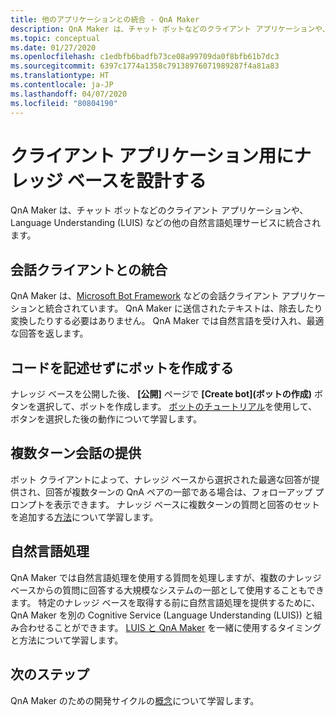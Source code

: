 ```yaml
---
title: 他のアプリケーションとの統合 - QnA Maker
description: QnA Maker は、チャット ボットなどのクライアント アプリケーションや、Language Understanding (LUIS) などの他の自然言語処理サービスに統合されます。
ms.topic: conceptual
ms.date: 01/27/2020
ms.openlocfilehash: c1edbfb6badfb73ce08a99709da0f8bfb61b7dc3
ms.sourcegitcommit: 6397c1774a1358c79138976071989287f4a81a83
ms.translationtype: HT
ms.contentlocale: ja-JP
ms.lasthandoff: 04/07/2020
ms.locfileid: "80804190"
---
```

# <a name="design-knowledge-base-for-client-applications"></a>クライアント アプリケーション用にナレッジ ベースを設計する

QnA Maker は、チャット ボットなどのクライアント アプリケーションや、Language Understanding (LUIS) などの他の自然言語処理サービスに統合されます。

## <a name="integration-with-a-conversational-client"></a>会話クライアントとの統合

QnA Maker は、[Microsoft Bot Framework](https://dev.botframework.com/) などの会話クライアント アプリケーションと統合されています。 QnA Maker に送信されたテキストは、除去したり変換したりする必要はありません。 QnA Maker では自然言語を受け入れ、最適な回答を返します。

## <a name="create-a-bot-without-writing-any-code"></a>コードを記述せずにボットを作成する

ナレッジ ベースを公開した後、 **[公開]** ページで **[Create bot]\(ボットの作成\)** ボタンを選択して、ボットを作成します。 [ボットのチュートリアル](../Quickstarts/create-publish-knowledge-base.md)を使用して、ボタンを選択した後の動作について学習します。

## <a name="providing-multi-turn-conversations"></a>複数ターン会話の提供

ボット クライアントによって、ナレッジ ベースから選択された最適な回答が提供され、回答が複数ターンの QnA ペアの一部である場合は、フォローアップ プロンプトを表示できます。 ナレッジ ベースに複数ターンの質問と回答のセットを追加する[方法](../how-to/multiturn-conversation.md)について学習します。

## <a name="natural-language-processing"></a>自然言語処理

QnA Maker では自然言語処理を使用する質問を処理しますが、複数のナレッジ ベースからの質問に回答する大規模なシステムの一部として使用することもできます。 特定のナレッジ ベースを取得する前に自然言語処理を提供するために、QnA Maker を別の Cognitive Service (Language Understanding (LUIS)) と組み合わせることができます。 [LUIS と QnA Maker](../../luis/choose-natural-language-processing-service.md?toc=/azure/cognitive-services/qnamaker/toc.json) を一緒に使用するタイミングと方法について学習します。

## <a name="next-steps"></a>次のステップ

QnA Maker のための開発サイクルの[概念](development-lifecycle-knowledge-base.md)について学習します。